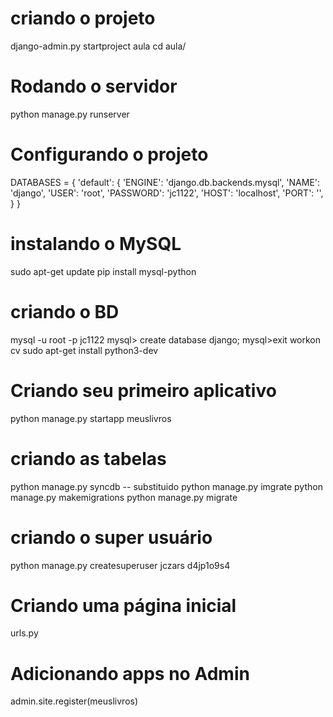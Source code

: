 # criando o projeto
django-admin.py startproject aula
cd aula/

# Rodando o servidor
python manage.py runserver

# Configurando o projeto

DATABASES = {
    'default': {
        'ENGINE': 'django.db.backends.mysql',
        'NAME': 'django',
        'USER': 'root',
        'PASSWORD': 'jc1122',
        'HOST': 'localhost',
        'PORT': '',
    }
}

# instalando o MySQL
sudo apt-get update
pip install mysql-python

# criando o BD
mysql -u root -p
jc1122
mysql> create database django;
mysql>exit
workon cv
sudo apt-get install python3-dev

# Criando seu primeiro aplicativo
python manage.py startapp meuslivros

# criando as tabelas
python manage.py syncdb -- substituido
python manage.py imgrate
python manage.py makemigrations
python manage.py migrate

# criando o super usuário
python manage.py createsuperuser
jczars
d4jp1o9s4

# Criando uma página inicial
urls.py

# Adicionando apps no Admin
admin.site.register(meuslivros)

